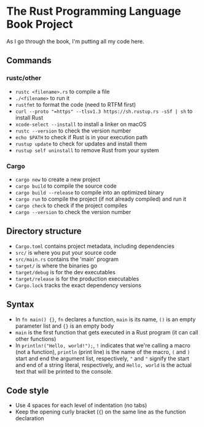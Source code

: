 # The Rust Programming Language Book Project
As I go through the book, I'm putting all my code here.
## Commands
### rustc/other
- `rustc <filename>.rs` to compile a file
- `./<filename>` to run it
- `rustfmt` to format the code (need to RTFM first)
- `curl --proto "=https" --tlsv1.3 https://sh.rustup.rs -sSf | sh` to install Rust
- `xcode-select --install` to install a linker on macOS
- `rustc --version` to check the version number
- `echo $PATH` to check if Rust is in your execution path
- `rustup update` to check for updates and install them
- `rustup self uninstall` to remove Rust from your system
### Cargo
- `cargo new` to create a new project
- `cargo build` to compile the source code
- `cargo build --release` to compile into an optimized binary
- `cargo run` to compile the project (if not already compiled) and run it
- `cargo check` to check if the project compiles
- `cargo --version` to check the version number
## Directory structure
- `Cargo.toml` contains project metadata, including dependencies
- `src/` is where you put your source code
- `src/main.rs` contains the 'main' program
- `target/` is where the binaries go
- `target/debug` is for the dev executables
- `target/release` is for the production executables
- `Cargo.lock` tracks the exact dependency versions
## Syntax
- In `fn main() {}`, `fn` declares a function, `main` is its name, `()` is an empty parameter list and `{}` is an empty body
- `main` is the first function that gets executed in a Rust program (it can call other functions)
- In `println!("Hello, world!");`, `!` indicates that we're calling a macro (not a function), `println` (print line) is the name of the macro, `(` and `)` start and end the argument list, respectively, `"` and `"` signify the start and end of a string literal, respectively, and `Hello, world` is the actual text that will be printed to the console.
## Code style
- Use 4 spaces for each level of indentation (no tabs)
- Keep the opening curly bracket (`{`) on the same line as the function declaration
